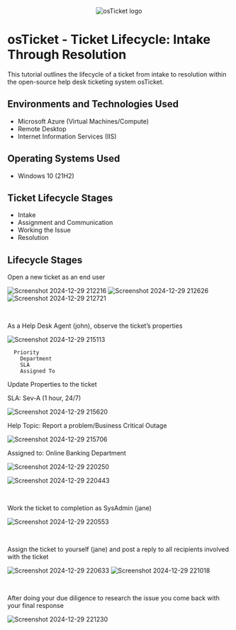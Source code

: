 <p align="center">
<img src="https://i.imgur.com/Clzj7Xs.png" alt="osTicket logo"/>
</p>

<h1>osTicket - Ticket Lifecycle: Intake Through Resolution</h1>
This tutorial outlines the lifecycle of a ticket from intake to resolution within the open-source help desk ticketing system osTicket.<br />



<h2>Environments and Technologies Used</h2>

- Microsoft Azure (Virtual Machines/Compute)
- Remote Desktop
- Internet Information Services (IIS)

<h2>Operating Systems Used </h2>

- Windows 10</b> (21H2)

<h2>Ticket Lifecycle Stages</h2>

- Intake
- Assignment and Communication
- Working the Issue
- Resolution

<h2>Lifecycle Stages</h2>


<p>
Open a new ticket as an end user </p>

![Screenshot 2024-12-29 212216](https://github.com/user-attachments/assets/1fe3e622-8b51-48cc-b636-6de840b2a0ae)
![Screenshot 2024-12-29 212626](https://github.com/user-attachments/assets/ba85f1fe-7192-4d36-9480-d7d3090eaeb4)
![Screenshot 2024-12-29 212721](https://github.com/user-attachments/assets/6e4f83b8-b875-4841-883a-aced0f0d08d4)



<br />


<p>
As a Help Desk Agent (john), observe the ticket’s properties

![Screenshot 2024-12-29 215113](https://github.com/user-attachments/assets/edad6ad3-8fa9-4d69-b66f-94b30f83fba1)


```
  Priority
	Department
	SLA
	Assigned To

```

Update Properties to the ticket


SLA: Sev-A (1 hour, 24/7)

![Screenshot 2024-12-29 215620](https://github.com/user-attachments/assets/95cda086-e3df-4489-9107-283a1d510307)

Help Topic: Report a problem/Business Critical Outage

![Screenshot 2024-12-29 215706](https://github.com/user-attachments/assets/3d77ccb7-8f10-4d4c-8f9e-6b996410d76c)

Assigned to: Online Banking Department

![Screenshot 2024-12-29 220250](https://github.com/user-attachments/assets/457c9a3a-1a27-463b-acb3-b9926c5cd518)

![Screenshot 2024-12-29 220443](https://github.com/user-attachments/assets/86c0f048-6fe5-4a09-934e-154a2a6abf86)




<br />


<p>
Work the ticket to completion as SysAdmin (jane)
</p>

![Screenshot 2024-12-29 220553](https://github.com/user-attachments/assets/e0d4a28c-5754-4d3f-bcd2-c38be33e1d78)




<br />


<p>
Assign the ticket to yourself (jane) and post a reply to all recipients involved with the ticket</p>

![Screenshot 2024-12-29 220633](https://github.com/user-attachments/assets/7ab6251d-ea7e-4ec2-b808-bdc3d0d63e4f)
![Screenshot 2024-12-29 221018](https://github.com/user-attachments/assets/31272996-50ad-426a-923d-a4ab7e06ac69)



<br />


<p>
After doing your due diligence to research the issue you come back with your final response</p>

![Screenshot 2024-12-29 221230](https://github.com/user-attachments/assets/f1bf4eb3-bcfd-4208-9b04-7ec29b6d14de)



<br />

